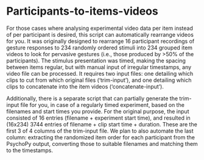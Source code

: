 # Participants-to-items-videos
For those cases where analysing experimental video data per item instead of per participant is desired, this script can automatically rearrange videos for you. It was originally designed to rearrange 16 participant recordings of gesture responses to 234 randomly ordered stimuli into 234 grouped item videos to look for pervasive gestures (i.e., those produced by >50% of the participants). The stimulus presentation was timed, making the spacing between items regular, but with manual input of irregular timestamps, any video file can be processed. It requires two input files: one detailing which clips to cut from which original files (‘trim-input’), and one detailing which clips to concatenate into the item videos (‘concatenate-input’).

Additionally, there is a separate script that can partially generate the trim-input file for you, in case of a regularly timed experiment, based on the filenames and start times you provide. For the original purpose, the input consisted of 16 entries (filename + experiment start time), and resulted in (16x234) 3744 entries of filename + clip start time + duration. These are the first 3 of 4 columns of the trim-input file. We plan to also automate the last column: extracting the randomized item order for each participant from the PsychoPy output, converting those to suitable filenames and matching them to the timestamps.
